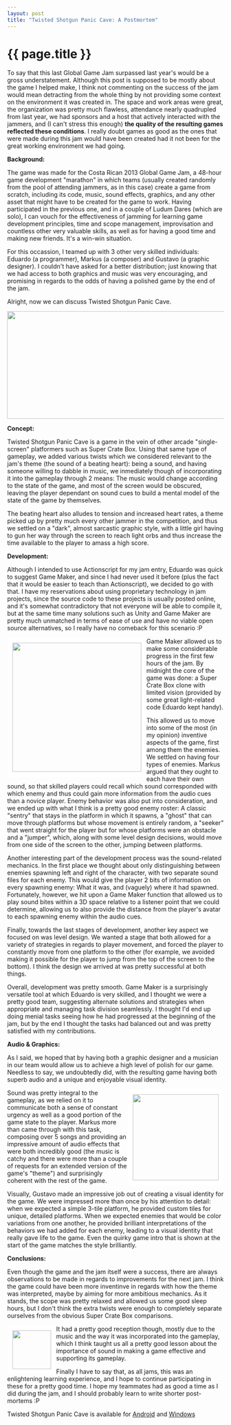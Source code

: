 ```yaml
---
layout: post
title: "Twisted Shotgun Panic Cave: A Postmortem"
---
```


{{ page.title }}
================

To say that this last Global Game Jam surpassed last year's would be a gross understatement. Although this post is supposed to be mostly about the game I helped make, I think not commenting on the success of the jam would mean detracting from the whole thing by not providing some context on the environment it was created in. The space and work areas were great, the organization was pretty much flawless, attendance nearly quadrupled from last year, we had sponsors and a host that actively interacted with the jammers, and (I can't stress this enough) <b>the quality of the resulting games reflected these conditions</b>. I really doubt games as good as the ones that were made during this jam would have been created had it not been for the great working environment we had going.

<strong>Background:</strong>

The game was made for the Costa Rican 2013 Global Game Jam, a 48-hour game development "marathon" in which teams (usually created randomly from the pool of attending jammers, as in this case) create a game from scratch, including its code, music, sound effects, graphics, and any other asset that might have to be created for the game to work. Having participated in the previous one, and in a couple of Ludum Dares (which are solo), I can vouch for the effectiveness of jamming for learning game development principles, time and scope management, improvisation and countless other very valuable skills, as well as for having a good time and making new friends. It's a win-win situation.

For this occassion, I teamed up with 3 other very skilled individuals: Eduardo (a programmer), Markus (a composer) and Gustavo (a graphic designer). I couldn't have asked for a better distribution; just knowing that we had access to both graphics and music was very encouraging, and promising in regards to the odds of having a polished game by the end of the jam.

Alright, now we can discuss Twisted Shotgun Panic Cave.

<center><img src="http://globalgamejam.org/sites/default/files/styles/large/public/screenshots/2013/Funciones.png" alt="" width="510" height="250" /></center>

<strong>Concept:</strong>

Twisted Shotgun Panic Cave is a game in the vein of other arcade "single-screen" platformers such as Super Crate Box. Using that same type of gameplay, we added various twists which we considered relevant to the jam's theme (the sound of a beating heart): being a sound, and having someone willing to dabble in music, we inmediately though of incorporating it into the gameplay through 2 means: The music would change according to the state of the game, and most of the screen would be obscured, leaving the player dependant on sound cues to build a mental model of the state of the game by themselves.

The beating heart also alludes to tension and increased heart rates, a theme picked up by pretty much every other jammer in the competition, and thus we settled on a "dark", almost sarcastic graphic style, with a little girl having to gun her way through the screen to reach light orbs and thus increase the time available to the player to amass a high score.

<strong>Development:</strong>

Although I intended to use Actionscript for my jam entry, Eduardo was quick to suggest Game Maker, and since I had never used it before (plus the fact that it would be easier to teach than Actionscript), we decided to go with that. I have my reservations about using proprietary technology in jam projects, since the source code to these projects is usually posted online, and it's somewhat contradictory that not everyone will be able to compile it, but at the same time many solutions such as Unity and Game Maker are pretty much unmatched in terms of ease of use and have no viable open source alternatives, so I really have no comeback for this scenario :P

<img style="float:left; border:12px solid white" src="http://globalgamejam.org/sites/default/files/styles/large/public/P1271207.JPG" width="300" class="alignleft" />

Game Maker allowed us to make some considerable progress in the first few hours of the jam. By midnight the core of the game was done: a Super Crate Box clone with limited vision (provided by some great light-related code Eduardo kept handy).

This allowed us to move into some of the most (in my opinion) inventive aspects of the game, first among them the enemies. We settled on having four types of enemies. Markus argued that they ought to each have their own sound, so that skilled players could recall which sound corresponded with which enemy and thus could gain more information from the audio cues than a novice player. Enemy behavior was also put into consideration, and we ended up with what I think is a pretty good enemy roster: A classic "sentry" that stays in the platform in which it spawns, a "ghost" that can move through platforms but whose movement is entirely random, a "seeker" that went straight for the player but for whose platforms were an obstacle and a "jumper", which, along with some level design decisions, would move from one side of the screen to the other, jumping between platforms.

Another interesting part of the development process was the sound-related mechanics. In the first place we thought about only distinguishing between enemies spawning left and right of the character, with two separate sound files for each enemy. This would give the player 2 bits of information on every spawning enemy: What it was, and (vaguely) where it had spawned. Fortunately, however, we hit upon a Game Maker function that allowed us to play sound bites within a 3D space relative to a listener point that we could determine, allowing us to also provide the distance from the player's avatar to each spawning enemy within the audio cues.

Finally, towards the last stages of development, another key aspect we focused on was level design. We wanted a stage that both allowed for a variety of strategies in regards to player movement, and forced the player to constantly move from one platform to the other (for example, we avoided making it possible for the player to jump from the top of the screen to the bottom). I think the design we arrived at was pretty successful at both things.

Overall, development was pretty smooth. Game Maker is a surprisingly versatile tool at which Eduardo is very skilled, and I thought we were a pretty good team, suggesting alternate solutions and strategies when appropriate and managing task division seamlessly. I thought I'd end up doing menial tasks seeing how he had progressed at the beginning of the jam, but by the end I thought the tasks had balanced out and was pretty satisfied with my contributions.

<strong>Audio & Graphics:</strong>

As I said, we hoped that by having both a graphic designer and a musician in our team would allow us to achieve a high level of polish for our game. Needless to say, we undoubtedly did, with the resulting game having both superb audio and a unique and enjoyable visual identity. 

<img style="float:right; border:12px solid white" src="http://imgur.com/WhM9QaL.jpg" width="200" class="alignleft" />

Sound was pretty integral to the gameplay, as we relied on it to communicate both a sense of constant urgency as well as a good portion of the game state to the player. Markus more than came through with this task, composing over 5 songs and providing an impressive amount of audio effects that were both incredibly good (the music is catchy and there were more than a couple of requests for an extended version of the game's "theme") and surprisingly coherent with the rest of the game.

Visually, Gustavo made an impressive job out of creating a visual identity for the game. We were impressed more than once by his attention to detail: when we expected a simple 3-tile platform, he provided custom tiles for unique, detailed platforms. When we expected enemies that would be color variations from one another, he provided brilliant interpretations of the behaviors we had added for each enemy, leading to a visual identity that really gave life to the game. Even the quirky game intro that is shown at the start of the game matches the style brilliantly.

<strong>Conclusions:</strong>

Even though the game and the jam itself were a success, there are always observations to be made in regards to improvements for the next jam. I think the game could have been more inventinve in regards with how the theme was interpreted, maybe by aiming for more ambitious mechanics. As it stands, the scope was pretty relaxed and allowed us some good sleep hours, but I don't think the extra twists were enough to completely separate ourselves from the obvious Super Crate Box comparisons.

<img style="float:left; border:12px solid white" src="http://transformative-step.gesi.org/static/css/images/android.png" width="90" class="alignleft" />

It had a pretty good reception though, mostly due to the music and the way it was incorporated into the gameplay, which I think taught us all a pretty good lesson about the importance of sound in making a game effective and supporting its gameplay.

Finally I have to say that, as all jams, this was an enlightening learning experience, and I hope to continue participating in these for a pretty good time. I hope my teammates had as good a time as I did during the jam, and I should probably learn to write shorter post-mortems :P

Twisted Shotgun Panic Cave is available for [Android](https://play.google.com/store/apps/details?id=com.gamejam.paniccave) and [Windows](http://globalgamejam.org/2013/twisted-shotgun-panic-cave)

